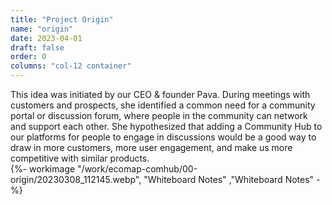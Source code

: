 ```yaml
---
title: "Project Origin"
name: "origin"
date: 2023-04-01
draft: false
order: 0
columns: "col-12 container"
---
```

<div class="col col-12 sm-7 md-6 lg-7">
This idea was initiated by our CEO & founder Pava. During meetings with customers and prospects, she identified a common need for a community portal or discussion forum, where people in the community can network and support each other. She hypothesized that adding a Community Hub to our platforms for people to engage in discussions would be a good way to draw in more customers, more user engagement, and make us more competitive with similar products.
</div>
<div class="col col-12 sm-5 md-6 lg-5">
{%- workimage "/work/ecomap-comhub/00-origin/20230308_112145.webp", "Whiteboard Notes"  ,"Whiteboard Notes"  -%}

</div>